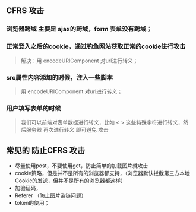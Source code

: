 ## CFRS 攻击
### 浏览器跨域 主要是 ajax的跨域，form 表单没有跨域；
### 正常登入之后的cookie，通过钓鱼网站获取正常的cookie进行攻击 
> 解决：用 encodeURIComponent  对url进行转义；
### src属性内容添加的时候，注入一些脚本
> 用 encodeURIComponent  对url进行转义；

### 用户填写表单的时候
> 我们可以前端对表单数据进行转义，比如 <  >  这些特殊字符进行转义，然后服务器
>再次进行转义  即可避免 攻击

## 常见的 防止CFRS 攻击
- 尽量使用post，不要使用get，防止简单的加载图片就攻击
- cookie策略，但是并不是所有的浏览器都支持，（浏览器默认拦截第三方本地Cookie的发送，但并不是所有的浏览器都这样）
- 加验证码，
- Referer （防止图片盗链问题） 
- token的使用；
